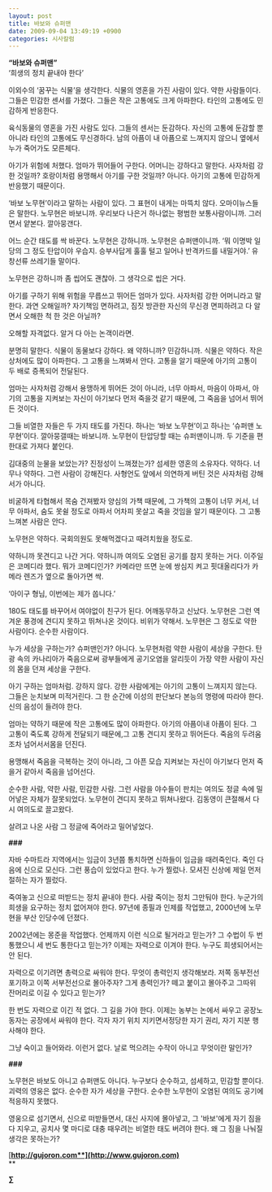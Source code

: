 ```yaml
---
layout: post
title: 바보와 슈퍼맨
date: 2009-09-04 13:49:19 +0900
categories: 시사칼럼
---
```

**“바보와 슈퍼맨”**  
‘희생의 정치 끝내야 한다’

이외수의 ‘꿈꾸는 식물’을 생각한다. 식물의 영혼을 가진 사람이 있다. 약한 사람들이다. 그들은 민감한 센서를 가졌다. 그들은 작은 고통에도 크게 아파한다. 타인의 고통에도 민감하게 반응한다. 

육식동물의 영혼을 가진 사람도 있다. 그들의 센서는 둔감하다. 자신의 고통에 둔감할 뿐 아니라 타인의 고통에도 무신경하다. 남의 아픔이 내 아픔으로 느껴지지 않으니 옆에서 누가 죽어가도 모른체다.

아기가 위험에 처했다. 엄마가 뛰어들어 구한다. 어머니는 강하다고 말한다. 사자처럼 강한 것일까? 호랑이처럼 용맹해서 아기를 구한 것일까? 아니다. 아기의 고통에 민감하게 반응했기 때문이다.

‘바보 노무현’이라고 말하는 사람이 있다. 그 표현이 내게는 마뜩치 않다. 오마이뉴스들은 말한다. 노무현은 바보니까. 우리보다 나은거 하나없는 평범한 보통사람이니까. 그러면서 얕본다. 깔아뭉갠다.

어느 순간 태도를 싹 바꾼다. 노무현은 강하니까. 노무현은 슈퍼맨이니까. ‘뭐 이명박 일당의 그 정도 탄압이야 우습지. 승부사답게 훌훌 털고 일어나 반격카드를 내밀거야.’ 유창선류 쓰레기들 말이다.

노무현은 강하니까 좀 씹어도 괜찮아. 그 생각으로 씹은 거다.

아기를 구하기 위해 위험을 무릅쓰고 뛰어든 엄마가 있다. 사자처럼 강한 어머니라고 말한다. 과연 오해일까? 자기책임 면하려고, 짐짓 방관한 자신의 무신경 면피하려고 다 알면서 오해한 척 한 것은 아닐까? 

오해할 자격없다. 알거 다 아는 논객이라면. 

분명히 말한다. 식물이 동물보다 강하다. 왜 약하니까? 민감하니까. 식물은 약하다. 작은 상처에도 많이 아파한다. 그 고통을 느껴봐서 안다. 고통을 알기 때문에 아기의 고통이 두 배로 증폭되어 전달된다.

엄마는 사자처럼 강해서 용맹하게 뛰어든 것이 아니라, 너무 아파서, 마음이 아파서, 아기의 고통을 지켜보는 자신이 아기보다 먼저 죽을것 같기 때문에, 그 죽음을 넘어서 뛰어든 것이다. 

그들 비열한 자들은 두 가지 태도를 가진다. 하나는 ‘바보 노무현’이고 하나는 ‘슈퍼맨 노무현’이다. 깔아뭉갤때는 바보니까. 노무현이 탄압당할 때는 슈퍼맨이니까. 두 기준을 편한대로 가져다 붙인다.

김대중의 눈물을 보았는가? 진정성이 느껴졌는가? 섬세한 영혼의 소유자다. 약하다. 너무나 약하다. 그런 사람이 강해진다. 사형언도 앞에서 의연하게 버틴 것은 사자처럼 강해서가 아니다.

비굴하게 타협해서 목숨 건져봤자 양심의 가책 때문에, 그 가책의 고통이 너무 커서, 너무 아파서, 숨도 못쉴 정도로 아파서 어차피 못살고 죽을 것임을 알기 때문이다. 그 고통 느껴본 사람은 안다.

노무현은 약하다. 국회의원도 못해먹겠다고 때려치웠을 정도로. 

약하니까 못견디고 나간 거다. 약하니까 여의도 오염된 공기를 참지 못하는 거다. 이주일은 코메디라 했다. 뭐가 코메디인가? 카메라만 뜨면 눈에 쌍심지 켜고 핏대올리다가 카메라 렌즈가 옆으로 돌아가면 싹.

‘아이구 형님, 이번에는 제가 쏩니다.’

180도 태도를 바꾸어서 여야없이 친구가 된다. 어깨동무하고 신났다. 노무현은 그런 역겨운 풍경에 견디지 못하고 뛰쳐나온 것이다. 비위가 약해서. 노무현은 그 정도로 약한 사람이다. 순수한 사람이다. 

누가 세상을 구하는가? 슈퍼맨인가? 아니다. 노무현처럼 약한 사람이 세상을 구한다. 탄광 속의 카나리아가 죽음으로써 광부들에게 공기오염을 알리듯이 가장 약한 사람이 자신의 몸을 던져 세상을 구한다. 

아기 구하는 엄마처럼. 강하지 않다. 강한 사람에게는 아기의 고통이 느껴지지 않는다. 그들은 눈치보며 미적거린다. 그 한 순간에 이성의 판단보다 본능의 명령에 따라야 한다. 신의 음성이 들려야 한다.

엄마는 약하기 때문에 작은 고통에도 많이 아파한다. 아기의 아픔이내 아픔이 된다. 그 고통이 죽도록 강하게 전달되기 때문에,그 고통 견디지 못하고 뛰어든다. 죽음의 두려움조차 넘어서서몸을 던진다. 

용맹해서 죽음을 극복하는 것이 아니라, 그 아픈 모습 지켜보는 자신이 아기보다 먼저 죽을거 같아서 죽음을 넘어선다.

순수한 사람, 약한 사람, 민감한 사람. 그런 사람을 야수들이 판치는 여의도 정글 속에 밀어넣은 자체가 잘못되었다. 노무현이 견디지 못하고 뛰쳐나왔다. 김동영이 큰절해서 다시 여의도로 끌고왔다. 

살려고 나온 사람 그 정글에 죽어라고 밀어넣었다. 

**###**

자바 수마트라 지역에서는 임금이 3년쯤 통치하면 신하들이 임금을 때려죽인다. 죽인 다음에 신으로 모신다. 그런 풍습이 있었다고 한다. 누가 찔렀나. 모셔진 신상에 제일 먼저 절하는 자가 찔렀다. 

죽여놓고 신으로 떠받드는 정치 끝내야 한다. 사람 죽이는 정치 그만둬야 한다. 누군가의 희생을 요구하는 정치 없어져야 한다. 97년에 종필과 인제를 작업했고, 2000년에 노무현을 부산 인당수에 던졌다. 

2002년에는 몽준을 작업했다. 언제까지 이런 식으로 될거라고 믿는가? 그 수법이 두 번 통했으니 세 번도 통한다고 믿는가? 이제는 자력으로 이겨야 한다. 누구도 희생되어서는 안 된다. 

자력으로 이기려면 총력으로 싸워야 한다. 무엇이 총력인지 생각해보라. 저쪽 동부전선 포기하고 이쪽 서부전선으로 몰아주자? 그게 총력인가? 떼고 붙이고 몰아주고 그따위 잔머리로 이길 수 있다고 믿는가? 

한 번도 자력으로 이긴 적 없다. 그 길을 가야 한다. 이제는 농부는 논에서 싸우고 공장노동자는 공장에서 싸워야 한다. 각자 자기 위치 지키면서정당한 자기 권리, 자기 지분 행사해야 한다. 

그냥 숙이고 들어와라. 이런거 없다. 날로 먹으려는 수작이 아니고 무엇이란 말인가?

**###**

노무현은 바보도 아니고 슈퍼맨도 아니다. 누구보다 순수하고, 섬세하고, 민감할 뿐이다. 괴력의 영웅은 없다. 순수한 자가 세상을 구한다. 순수한 노무현이 오염된 여의도 공기에 적응하지 못했다. 

영웅으로 섬기면서, 신으로 떠받들면서, 대신 사지에 몰아넣고, 그 '바보'에게 자기 짐을 다 지우고, 공치사 몇 마디로 대충 때우려는 비열한 태도 버려야 한다. 왜 그 짐을 나눠질 생각은 못하는가? 

[**http://gujoron.com**](http://www.gujoron.com)**  
** 

**∑**